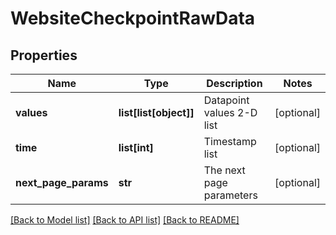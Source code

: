 # WebsiteCheckpointRawData

## Properties
Name | Type | Description | Notes
------------ | ------------- | ------------- | -------------
**values** | **list[list[object]]** | Datapoint values 2-D list | [optional] 
**time** | **list[int]** | Timestamp list | [optional] 
**next_page_params** | **str** | The next page parameters | [optional] 

[[Back to Model list]](../README.md#documentation-for-models) [[Back to API list]](../README.md#documentation-for-api-endpoints) [[Back to README]](../README.md)

